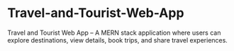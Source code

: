 # Travel-and-Tourist-Web-App
Travel and Tourist Web App – A MERN stack application where users can explore destinations, view details, book trips, and share travel experiences.
